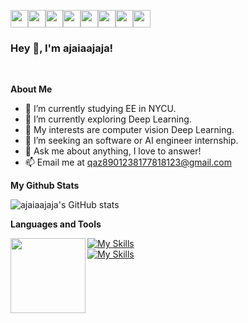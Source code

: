 <img src="https://emojis.slackmojis.com/emojis/images/1643514525/5197/party_blob.gif?1643514525" align="center" width="28" /><img src="https://emojis.slackmojis.com/emojis/images/1643514525/5197/party_blob.gif?1643514525" align="center" width="28" /><img src="https://emojis.slackmojis.com/emojis/images/1643514525/5197/party_blob.gif?1643514525" align="center" width="28" /><img src="https://emojis.slackmojis.com/emojis/images/1643514525/5197/party_blob.gif?1643514525" align="center" width="28" /><img src="https://emojis.slackmojis.com/emojis/images/1643514525/5197/party_blob.gif?1643514525" align="center" width="28" /><img src="https://emojis.slackmojis.com/emojis/images/1643514525/5197/party_blob.gif?1643514525" align="center" width="28" /><img src="https://emojis.slackmojis.com/emojis/images/1643514525/5197/party_blob.gif?1643514525" align="center" width="28" /><img src="https://emojis.slackmojis.com/emojis/images/1643514525/5197/party_blob.gif?1643514525" align="center" width="28" />
<h3> Hey 👋, I'm ajaiaajaja!</h3>

<br />

**About Me**
- 💼 I’m currently studying EE in NYCU.
- 🌱 I’m currently exploring Deep Learning.
- 🥰 My interests are computer vision Deep Learning.
- 🎯 I’m seeking an software or AI engineer internship.
- 💬 Ask me about anything, I love to answer!
- 📫 Email me at [qaz8901238177818123@gmail.com](mailto:qaz8901238177818123@gmail.com)

**My Github Stats**  

![ajaiaajaja's GitHub stats](https://github-readme-stats.vercel.app/api?username=pivotmaster&count_private=true&show_icons=true&rank_icon=true&theme=github)

**Languages and Tools**  

<img align="left" style="display:inline" src="http://github-profile-summary-cards.vercel.app/api/cards/most-commit-language?username=pivotmaster&theme=github" height="120px"></img>


[![My Skills](https://skillicons.dev/icons?i=c,cpp,python)](https://skillicons.dev)
<br />
[![My Skills](https://skillicons.dev/icons?i=git,pytorch,matlab)](https://skillicons.dev)
<br />

